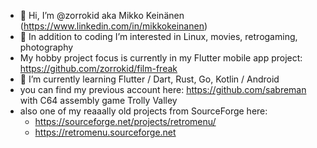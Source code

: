 - 👋 Hi, I’m @zorrokid aka Mikko Keinänen (https://www.linkedin.com/in/mikkokeinanen)
- 👀 In addition to coding I’m interested in Linux, movies, retrogaming, photography
- My hobby project focus is currently in my Flutter mobile app project: https://github.com/zorrokid/film-freak
- 🌱 I’m currently learning Flutter / Dart, Rust, Go, Kotlin / Android
- you can find my previous account here: https://github.com/sabreman with C64 assembly game Trolly Valley
- also one of my reaaally old projects from SourceForge here: 
    - https://sourceforge.net/projects/retromenu/ 
    - https://retromenu.sourceforge.net

<!---
zorrokid/zorrokid is a ✨ special ✨ repository because its `README.md` (this file) appears on your GitHub profile.
You can click the Preview link to take a look at your changes.
--->
